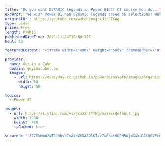```yaml
---
title: "Do you want DYNAMIC legends in Power BI??? Of course you do..."
excerpt: "We wish Power BI had dynamic legends based on selections! Well, Patrick took the challenge and here is a way you can do just that! Shout out to Parker Stevens, at BI Elite, for getting us started on this.  BI Elite video: https://www.youtube.com/watch?v=8e8a3o1w51M BI Elite Twitter: https://twitter.com/PowerBIElite"
originalUrl: https://youtube.com/watch?v=jcxJzh1TYWg
type: video
price: Free
length: PT6M1S
publishedDateTime: 2021-11-24T16:00:18Z
heat: 53

featuredContent: "<iframe width=\"800\" height=\"500\" frameborder=\"0\" src=\"https://www.youtube.com/embed/jcxJzh1TYWg\" allow=\"accelerometer; autoplay; encrypted-media; gyroscope; picture-in-picture\" allowfullscreen></iframe>"

provider:
  name: Guy in a Cube
  domain: guyinacube.com
  images:
    - url: https://everyday-cc.github.io/powerbi/assets/images/organizations/guyinacube.com-50x50.jpg
      width: 50
      height: 50

topics:
  - Power BI

images:
  - url: https://i.ytimg.com/vi/jcxJzh1TYWg/maxresdefault.jpg
    width: 1280
    height: 720
    isCached: true

secured: "/J27GVMmW2mTDdhUvbIvAxhXODaA9lK7/zZwEMoiUQFM5WjmXxhiDAfQ04Ec02NjMISvIcGM8MO4KyCu0APBXgCeT7wb3Pa1sljja7smFZzXKf9ChiKcbgErXq9c8YV9WhW7r/6WJjvNhXTG2lObuMA55V6TFoS+NwQu561eb8I7u6wr1mcPBS4+F1ydFyIP+7RLZrZ1trly6bUbbG0BmnNE8HWw6QtaiZaneJ5WexVurzb33VzzeSWLV4R1QFuxYrlrUNNa710qmcd05CsCy/NCpVuQBI72KNw5C+j72/oEhh0njIyuP6gKrVAjK+LhE2ns0bk0AhF/X6Rw15tGkUI+mrK3n/hP4FAxxwlaEfTJ6YPntVSrTmHgvi9GULQNbeIZ4zlmQ2K5gfLgyDislPtRe5W8VUk9iHDkgkc1Oxk=;q2lYTN6vnoEwNYC3CgD8RA=="
---
```


